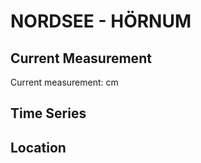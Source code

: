 # NORDSEE - HÖRNUM

## Current Measurement

Current measurement: <Value topic="rivers/pegel-online/NORDSEE/HOERNUM/measurementValue"/> cm

## Time Series

<TimeSeries topic="rivers/pegel-online/NORDSEE/HOERNUM/measurementValue" period="week" />

## Location

<WorldMap>
  <Marker lat="54.75809311391088" lon="8.29603456323715" labelTopic="rivers/pegel-online/NORDSEE/HOERNUM/measurementValue" />
</WorldMap>
